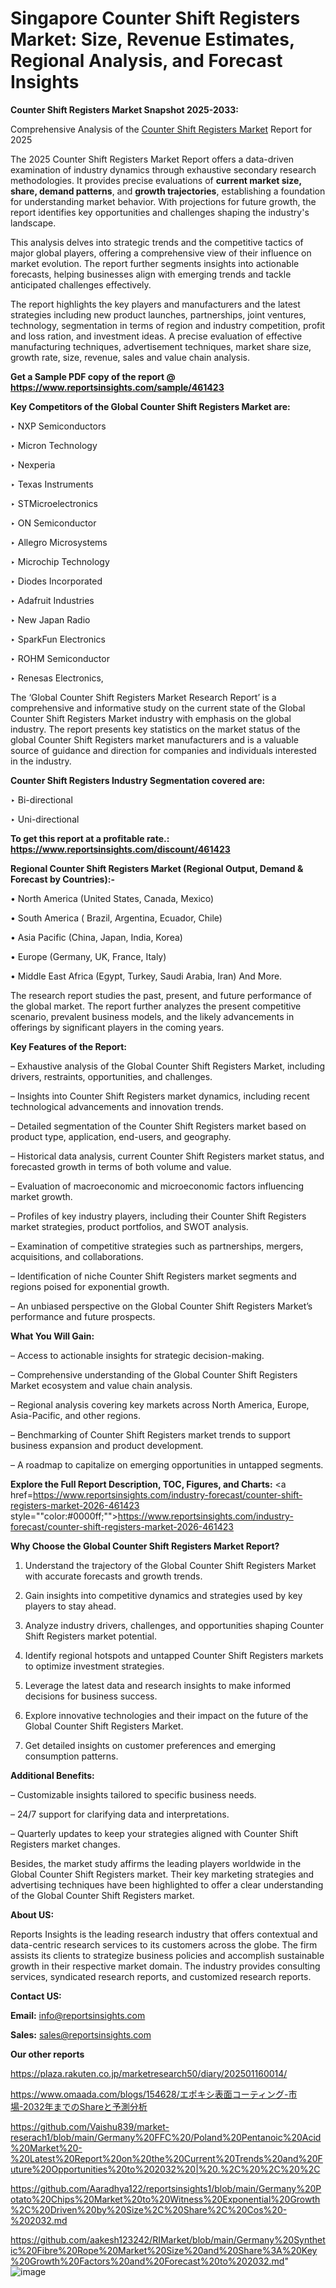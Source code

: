 # Singapore Counter Shift Registers Market: Size, Revenue Estimates, Regional Analysis, and Forecast Insights

<strong>Counter Shift Registers Market Snapshot 2025-2033:</strong>

Comprehensive Analysis of the <a href=https://www.reportsinsights.com/sample/461423>Counter Shift Registers Market</a> Report for 2025

The 2025 Counter Shift Registers Market Report offers a data-driven examination of industry dynamics through exhaustive secondary research methodologies. It provides precise evaluations of <strong>current market size, share, demand patterns</strong>, and <strong>growth trajectories</strong>, establishing a foundation for understanding market behavior. With projections for future growth, the report identifies key opportunities and challenges shaping the industry's landscape.

This analysis delves into strategic trends and the competitive tactics of major global players, offering a comprehensive view of their influence on market evolution. The report further segments insights into actionable forecasts, helping businesses align with emerging trends and tackle anticipated challenges effectively.

The report highlights the key players and manufacturers and the latest strategies including new product launches, partnerships, joint ventures, technology, segmentation in terms of region and industry competition, profit and loss ration, and investment ideas. A precise evaluation of effective manufacturing techniques, advertisement techniques, market share size, growth rate, size, revenue, sales and value chain analysis.

<strong>Get a Sample PDF copy of the report @ <a href=https://www.reportsinsights.com/sample/461423 style=color:#0000ff;>https://www.reportsinsights.com/sample/461423</a></strong>

<strong>Key Competitors of the Global Counter Shift Registers Market are:</strong>

‣ NXP Semiconductors

‣ Micron Technology

‣ Nexperia

‣ Texas Instruments

‣ STMicroelectronics

‣ ON Semiconductor

‣ Allegro Microsystems

‣ Microchip Technology

‣ Diodes Incorporated

‣ Adafruit Industries

‣ New Japan Radio

‣ SparkFun Electronics

‣ ROHM Semiconductor

‣ Renesas Electronics,

The ‘Global Counter Shift Registers Market Research Report’ is a comprehensive and informative study on the current state of the Global Counter Shift Registers Market industry with emphasis on the global industry. The report presents key statistics on the market status of the global Counter Shift Registers market manufacturers and is a valuable source of guidance and direction for companies and individuals interested in the industry.

<strong>Counter Shift Registers Industry Segmentation covered are:</strong>

‣ Bi-directional

‣ Uni-directional

<strong>To get this report at a profitable rate.: <a href=https://www.reportsinsights.com/discount/461423 style=color:#0000ff;>https://www.reportsinsights.com/discount/461423</a></strong>

<strong>Regional Counter Shift Registers Market (Regional Output, Demand &amp; Forecast by Countries):-</strong>

• North America (United States, Canada, Mexico)

• South America ( Brazil, Argentina, Ecuador, Chile)

• Asia Pacific (China, Japan, India, Korea)

• Europe (Germany, UK, France, Italy)

• Middle East Africa (Egypt, Turkey, Saudi Arabia, Iran) And More.

The research report studies the past, present, and future performance of the global market. The report further analyzes the present competitive scenario, prevalent business models, and the likely advancements in offerings by significant players in the coming years.

<strong>Key Features of the Report:</strong>

– Exhaustive analysis of the Global Counter Shift Registers Market, including drivers, restraints, opportunities, and challenges.

– Insights into Counter Shift Registers market dynamics, including recent technological advancements and innovation trends.

– Detailed segmentation of the Counter Shift Registers market based on product type, application, end-users, and geography.

– Historical data analysis, current Counter Shift Registers market status, and forecasted growth in terms of both volume and value.

– Evaluation of macroeconomic and microeconomic factors influencing market growth.

– Profiles of key industry players, including their Counter Shift Registers market strategies, product portfolios, and SWOT analysis.

– Examination of competitive strategies such as partnerships, mergers, acquisitions, and collaborations.

– Identification of niche Counter Shift Registers market segments and regions poised for exponential growth.

– An unbiased perspective on the Global Counter Shift Registers Market’s performance and future prospects.

<strong>What You Will Gain:</strong>

– Access to actionable insights for strategic decision-making.

– Comprehensive understanding of the Global Counter Shift Registers Market ecosystem and value chain analysis.

– Regional analysis covering key markets across North America, Europe, Asia-Pacific, and other regions.

– Benchmarking of Counter Shift Registers market trends to support business expansion and product development.

– A roadmap to capitalize on emerging opportunities in untapped segments.

<strong>Explore the Full Report Description, TOC, Figures, and Charts:</strong>
<a href=https://www.reportsinsights.com/industry-forecast/counter-shift-registers-market-2026-461423 style=""color:#0000ff;"">https://www.reportsinsights.com/industry-forecast/counter-shift-registers-market-2026-461423</a>

<strong>Why Choose the Global Counter Shift Registers Market Report?</strong>

1. Understand the trajectory of the Global Counter Shift Registers Market with accurate forecasts and growth trends.

2. Gain insights into competitive dynamics and strategies used by key players to stay ahead.

3. Analyze industry drivers, challenges, and opportunities shaping Counter Shift Registers market potential.

4. Identify regional hotspots and untapped Counter Shift Registers markets to optimize investment strategies.

5. Leverage the latest data and research insights to make informed decisions for business success.

6. Explore innovative technologies and their impact on the future of the Global Counter Shift Registers Market.

7. Get detailed insights on customer preferences and emerging consumption patterns.

<strong>Additional Benefits:</strong>

– Customizable insights tailored to specific business needs.

– 24/7 support for clarifying data and interpretations.

– Quarterly updates to keep your strategies aligned with Counter Shift Registers market changes.

Besides, the market study affirms the leading players worldwide in the Global Counter Shift Registers market. Their key marketing strategies and advertising techniques have been highlighted to offer a clear understanding of the Global Counter Shift Registers market.

<strong><strong>About US</strong>:</strong>

Reports Insights is the leading research industry that offers contextual and data-centric research services to its customers across the globe. The firm assists its clients to strategize business policies and accomplish sustainable growth in their respective market domain. The industry provides consulting services, syndicated research reports, and customized research reports.

<strong>Contact US:</strong>

<p class=><b>Email:</b> <a href=mailto:info@reportsinsights.com>info@reportsinsights.com</a></p>
<p class=><b>Sales:</b> <a href=mailto:sales@reportsinsights.com>sales@reportsinsights.com</a></p>

<strong>Our other reports</strong>

<a href=https://plaza.rakuten.co.jp/marketresearch50/diary/202501160014/>https://plaza.rakuten.co.jp/marketresearch50/diary/202501160014/</a>

<a href=https://www.omaada.com/blogs/154628/エポキシ表面コーティング-市場-2032年までのShareと予測分析>https://www.omaada.com/blogs/154628/エポキシ表面コーティング-市場-2032年までのShareと予測分析</a>

<a href=https://github.com/Vaishu839/market-reserach1/blob/main/Germany%20FFC%20/Poland%20Pentanoic%20Acid%20Market%20-%20Latest%20Report%20on%20the%20Current%20Trends%20and%20Future%20Opportunities%20to%202032%20|%20.%2C%20%2C%20%2C>https://github.com/Vaishu839/market-reserach1/blob/main/Germany%20FFC%20/Poland%20Pentanoic%20Acid%20Market%20-%20Latest%20Report%20on%20the%20Current%20Trends%20and%20Future%20Opportunities%20to%202032%20|%20.%2C%20%2C%20%2C</a>

<a href=https://github.com/Aaradhya122/reportsinsights1/blob/main/Germany%20Potato%20Chips%20Market%20to%20Witness%20Exponential%20Growth%2C%20Driven%20by%20Size%2C%20Share%2C%20Cos%20-%202032.md>https://github.com/Aaradhya122/reportsinsights1/blob/main/Germany%20Potato%20Chips%20Market%20to%20Witness%20Exponential%20Growth%2C%20Driven%20by%20Size%2C%20Share%2C%20Cos%20-%202032.md</a>

<a href=https://github.com/aakesh123242/RIMarket/blob/main/Germany%20Synthetic%20Fibre%20Rope%20Market%20Size%20and%20Share%3A%20Key%20Growth%20Factors%20and%20Forecast%20to%202032.md>https://github.com/aakesh123242/RIMarket/blob/main/Germany%20Synthetic%20Fibre%20Rope%20Market%20Size%20and%20Share%3A%20Key%20Growth%20Factors%20and%20Forecast%20to%202032.md</a>"
![image](https://github.com/user-attachments/assets/aa7b40bb-eafa-47d0-a36e-e5c22ff22eb7)

